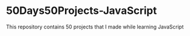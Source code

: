 # 50Days50Projects-JavaScript
This repository contains 50 projects that I made while learning JavaScript
